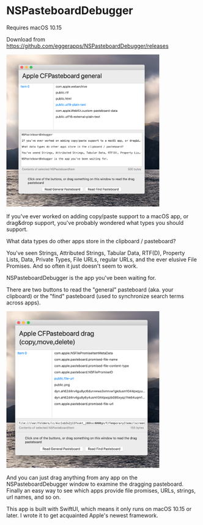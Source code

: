 # NSPasteboardDebugger

Requires macOS 10.15

Download from https://github.com/eggerapps/NSPasteboardDebugger/releases

<img src="https://raw.githubusercontent.com/eggerapps/NSPasteboardDebugger/master/Artwork/screenshot-general.png" width=400>

If you've ever worked on adding copy/paste support to a macOS app, or drag&drop support, you've probably wondered what types you should support.

What data types do other apps store in the clipboard / pasteboard?

You've seen Strings, Attributed Strings, Tabular Data, RTF(D), Property Lists, Data, Private Types, File URLs, regular URLs, and the ever elusive File Promises. And so often it just doesn't seem to work.

NSPasteboardDebugger is the app you've been waiting for.

There are two buttons to read the "general" pasteboard (aka. your clipboard) or the "find" pasteboard (used to synchronize search terms across apps).

<img src="https://raw.githubusercontent.com/eggerapps/NSPasteboardDebugger/master/Artwork/screenshot-drag.png" width=400>

And you can just drag anything from any app on the NSPasteboardDebugger window to examine the dragging pasteboard. Finally an easy way to see which apps provide file promises, URLs, strings, url names, and so on.

This app is built with SwiftUI, which means it only runs on macOS 10.15 or later. I wrote it to get acquainted Apple's newest framework.
